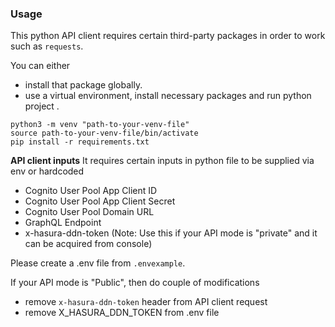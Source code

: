 ### Usage

This python API client requires certain third-party packages in order to work such as `requests`.

You can either

- install that package globally.
- use a virtual environment, install necessary packages and run python project .

```
python3 -m venv "path-to-your-venv-file"
source path-to-your-venv-file/bin/activate
pip install -r requirements.txt
```

**API client inputs**
It requires certain inputs in python file to be supplied via env or hardcoded

- Cognito User Pool App Client ID
- Cognito User Pool App Client Secret
- Cognito User Pool Domain URL
- GraphQL Endpoint
- x-hasura-ddn-token (Note: Use this if your API mode is "private" and it can be acquired from console)

Please create a .env file from `.envexample`.

If your API mode is "Public", then do couple of modifications

- remove `x-hasura-ddn-token` header from API client request
- remove X_HASURA_DDN_TOKEN from .env file
